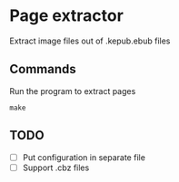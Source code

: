 # Page extractor

Extract image files out of .kepub.ebub files

## Commands

Run the program to extract pages

    make

## TODO

- [ ] Put configuration in separate file
- [ ] Support .cbz files
